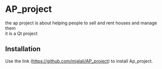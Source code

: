 # AP_project
the ap project is about helping people to sell and rent houses and manage them  
it is a Qt project
## Installation

Use the link (https://github.com/mjalali/AP_project) to install Ap_project.

